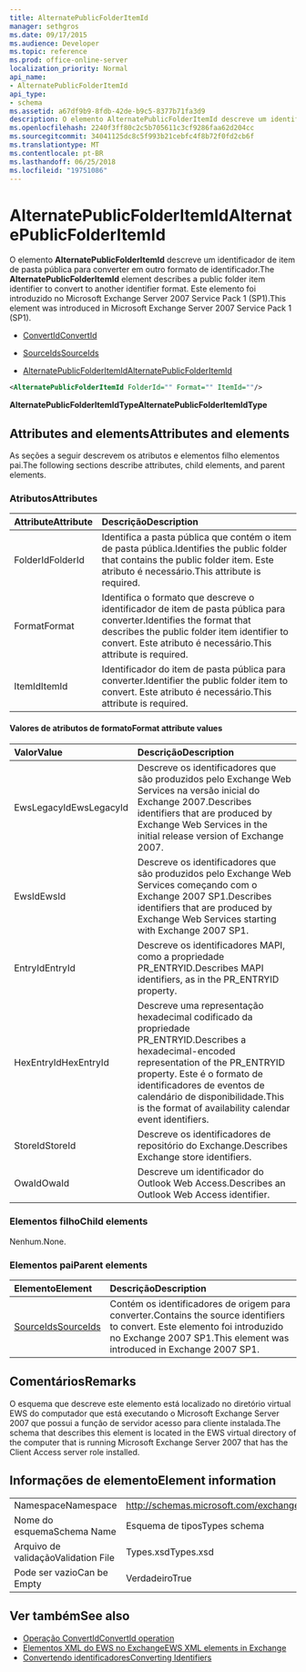```yaml
---
title: AlternatePublicFolderItemId
manager: sethgros
ms.date: 09/17/2015
ms.audience: Developer
ms.topic: reference
ms.prod: office-online-server
localization_priority: Normal
api_name:
- AlternatePublicFolderItemId
api_type:
- schema
ms.assetid: a67df9b9-8fdb-42de-b9c5-8377b71fa3d9
description: O elemento AlternatePublicFolderItemId descreve um identificador de item de pasta pública para converter em outro formato de identificador. Este elemento foi introduzido no Microsoft Exchange Server 2007 Service Pack 1 (SP1).
ms.openlocfilehash: 2240f3ff80c2c5b705611c3cf9286faa62d204cc
ms.sourcegitcommit: 34041125dc8c5f993b21cebfc4f8b72f0fd2cb6f
ms.translationtype: MT
ms.contentlocale: pt-BR
ms.lasthandoff: 06/25/2018
ms.locfileid: "19751086"
---
```

# <a name="alternatepublicfolderitemid"></a><span data-ttu-id="03025-104">AlternatePublicFolderItemId</span><span class="sxs-lookup"><span data-stu-id="03025-104">AlternatePublicFolderItemId</span></span>

<span data-ttu-id="03025-105">O elemento **AlternatePublicFolderItemId** descreve um identificador de item de pasta pública para converter em outro formato de identificador.</span><span class="sxs-lookup"><span data-stu-id="03025-105">The **AlternatePublicFolderItemId** element describes a public folder item identifier to convert to another identifier format.</span></span> <span data-ttu-id="03025-106">Este elemento foi introduzido no Microsoft Exchange Server 2007 Service Pack 1 (SP1).</span><span class="sxs-lookup"><span data-stu-id="03025-106">This element was introduced in Microsoft Exchange Server 2007 Service Pack 1 (SP1).</span></span> 
  
- [<span data-ttu-id="03025-107">ConvertId</span><span class="sxs-lookup"><span data-stu-id="03025-107">ConvertId</span></span>](convertid.md)
  
- [<span data-ttu-id="03025-108">SourceIds</span><span class="sxs-lookup"><span data-stu-id="03025-108">SourceIds</span></span>](sourceids.md)
  
- [<span data-ttu-id="03025-109">AlternatePublicFolderItemId</span><span class="sxs-lookup"><span data-stu-id="03025-109">AlternatePublicFolderItemId</span></span>](alternatepublicfolderitemid.md)
  
```xml
<AlternatePublicFolderItemId FolderId="" Format="" ItemId=""/>
```

 <span data-ttu-id="03025-110">**AlternatePublicFolderItemIdType**</span><span class="sxs-lookup"><span data-stu-id="03025-110">**AlternatePublicFolderItemIdType**</span></span>
## <a name="attributes-and-elements"></a><span data-ttu-id="03025-111">Attributes and elements</span><span class="sxs-lookup"><span data-stu-id="03025-111">Attributes and elements</span></span>

<span data-ttu-id="03025-112">As seções a seguir descrevem os atributos e elementos filho elementos pai.</span><span class="sxs-lookup"><span data-stu-id="03025-112">The following sections describe attributes, child elements, and parent elements.</span></span>
  
### <a name="attributes"></a><span data-ttu-id="03025-113">Atributos</span><span class="sxs-lookup"><span data-stu-id="03025-113">Attributes</span></span>

|<span data-ttu-id="03025-114">**Attribute**</span><span class="sxs-lookup"><span data-stu-id="03025-114">**Attribute**</span></span>|<span data-ttu-id="03025-115">**Descrição**</span><span class="sxs-lookup"><span data-stu-id="03025-115">**Description**</span></span>|
|:-----|:-----|
|<span data-ttu-id="03025-116">FolderId</span><span class="sxs-lookup"><span data-stu-id="03025-116">FolderId</span></span>  <br/> |<span data-ttu-id="03025-117">Identifica a pasta pública que contém o item de pasta pública.</span><span class="sxs-lookup"><span data-stu-id="03025-117">Identifies the public folder that contains the public folder item.</span></span> <span data-ttu-id="03025-118">Este atributo é necessário.</span><span class="sxs-lookup"><span data-stu-id="03025-118">This attribute is required.</span></span>  <br/> |
|<span data-ttu-id="03025-119">Format</span><span class="sxs-lookup"><span data-stu-id="03025-119">Format</span></span>  <br/> |<span data-ttu-id="03025-120">Identifica o formato que descreve o identificador de item de pasta pública para converter.</span><span class="sxs-lookup"><span data-stu-id="03025-120">Identifies the format that describes the public folder item identifier to convert.</span></span> <span data-ttu-id="03025-121">Este atributo é necessário.</span><span class="sxs-lookup"><span data-stu-id="03025-121">This attribute is required.</span></span>  <br/> |
|<span data-ttu-id="03025-122">ItemId</span><span class="sxs-lookup"><span data-stu-id="03025-122">ItemId</span></span>  <br/> |<span data-ttu-id="03025-123">Identificador do item de pasta pública para converter.</span><span class="sxs-lookup"><span data-stu-id="03025-123">Identifier the public folder item to convert.</span></span> <span data-ttu-id="03025-124">Este atributo é necessário.</span><span class="sxs-lookup"><span data-stu-id="03025-124">This attribute is required.</span></span>  <br/> |
   
#### <a name="format-attribute-values"></a><span data-ttu-id="03025-125">Valores de atributos de formato</span><span class="sxs-lookup"><span data-stu-id="03025-125">Format attribute values</span></span>

|<span data-ttu-id="03025-126">**Valor**</span><span class="sxs-lookup"><span data-stu-id="03025-126">**Value**</span></span>|<span data-ttu-id="03025-127">**Descrição**</span><span class="sxs-lookup"><span data-stu-id="03025-127">**Description**</span></span>|
|:-----|:-----|
|<span data-ttu-id="03025-128">EwsLegacyId</span><span class="sxs-lookup"><span data-stu-id="03025-128">EwsLegacyId</span></span>  <br/> |<span data-ttu-id="03025-129">Descreve os identificadores que são produzidos pelo Exchange Web Services na versão inicial do Exchange 2007.</span><span class="sxs-lookup"><span data-stu-id="03025-129">Describes identifiers that are produced by Exchange Web Services in the initial release version of Exchange 2007.</span></span>  <br/> |
|<span data-ttu-id="03025-130">EwsId</span><span class="sxs-lookup"><span data-stu-id="03025-130">EwsId</span></span>  <br/> |<span data-ttu-id="03025-131">Descreve os identificadores que são produzidos pelo Exchange Web Services começando com o Exchange 2007 SP1.</span><span class="sxs-lookup"><span data-stu-id="03025-131">Describes identifiers that are produced by Exchange Web Services starting with Exchange 2007 SP1.</span></span>  <br/> |
|<span data-ttu-id="03025-132">EntryId</span><span class="sxs-lookup"><span data-stu-id="03025-132">EntryId</span></span>  <br/> |<span data-ttu-id="03025-133">Descreve os identificadores MAPI, como a propriedade PR_ENTRYID.</span><span class="sxs-lookup"><span data-stu-id="03025-133">Describes MAPI identifiers, as in the PR_ENTRYID property.</span></span>  <br/> |
|<span data-ttu-id="03025-134">HexEntryId</span><span class="sxs-lookup"><span data-stu-id="03025-134">HexEntryId</span></span>  <br/> |<span data-ttu-id="03025-135">Descreve uma representação hexadecimal codificado da propriedade PR_ENTRYID.</span><span class="sxs-lookup"><span data-stu-id="03025-135">Describes a hexadecimal-encoded representation of the PR_ENTRYID property.</span></span> <span data-ttu-id="03025-136">Este é o formato de identificadores de eventos de calendário de disponibilidade.</span><span class="sxs-lookup"><span data-stu-id="03025-136">This is the format of availability calendar event identifiers.</span></span>  <br/> |
|<span data-ttu-id="03025-137">StoreId</span><span class="sxs-lookup"><span data-stu-id="03025-137">StoreId</span></span>  <br/> |<span data-ttu-id="03025-138">Descreve os identificadores de repositório do Exchange.</span><span class="sxs-lookup"><span data-stu-id="03025-138">Describes Exchange store identifiers.</span></span>  <br/> |
|<span data-ttu-id="03025-139">OwaId</span><span class="sxs-lookup"><span data-stu-id="03025-139">OwaId</span></span>  <br/> |<span data-ttu-id="03025-140">Descreve um identificador do Outlook Web Access.</span><span class="sxs-lookup"><span data-stu-id="03025-140">Describes an Outlook Web Access identifier.</span></span>  <br/> |
   
### <a name="child-elements"></a><span data-ttu-id="03025-141">Elementos filho</span><span class="sxs-lookup"><span data-stu-id="03025-141">Child elements</span></span>

<span data-ttu-id="03025-142">Nenhum.</span><span class="sxs-lookup"><span data-stu-id="03025-142">None.</span></span>
  
### <a name="parent-elements"></a><span data-ttu-id="03025-143">Elementos pai</span><span class="sxs-lookup"><span data-stu-id="03025-143">Parent elements</span></span>

|<span data-ttu-id="03025-144">**Elemento**</span><span class="sxs-lookup"><span data-stu-id="03025-144">**Element**</span></span>|<span data-ttu-id="03025-145">**Descrição**</span><span class="sxs-lookup"><span data-stu-id="03025-145">**Description**</span></span>|
|:-----|:-----|
|[<span data-ttu-id="03025-146">SourceIds</span><span class="sxs-lookup"><span data-stu-id="03025-146">SourceIds</span></span>](sourceids.md) <br/> |<span data-ttu-id="03025-147">Contém os identificadores de origem para converter.</span><span class="sxs-lookup"><span data-stu-id="03025-147">Contains the source identifiers to convert.</span></span> <span data-ttu-id="03025-148">Este elemento foi introduzido no Exchange 2007 SP1.</span><span class="sxs-lookup"><span data-stu-id="03025-148">This element was introduced in Exchange 2007 SP1.</span></span>  <br/> |
   
## <a name="remarks"></a><span data-ttu-id="03025-149">Comentários</span><span class="sxs-lookup"><span data-stu-id="03025-149">Remarks</span></span>

<span data-ttu-id="03025-150">O esquema que descreve este elemento está localizado no diretório virtual EWS do computador que está executando o Microsoft Exchange Server 2007 que possui a função de servidor acesso para cliente instalada.</span><span class="sxs-lookup"><span data-stu-id="03025-150">The schema that describes this element is located in the EWS virtual directory of the computer that is running Microsoft Exchange Server 2007 that has the Client Access server role installed.</span></span>
  
## <a name="element-information"></a><span data-ttu-id="03025-151">Informações de elemento</span><span class="sxs-lookup"><span data-stu-id="03025-151">Element information</span></span>

|||
|:-----|:-----|
|<span data-ttu-id="03025-152">Namespace</span><span class="sxs-lookup"><span data-stu-id="03025-152">Namespace</span></span>  <br/> |http://schemas.microsoft.com/exchange/services/2006/types  <br/> |
|<span data-ttu-id="03025-153">Nome do esquema</span><span class="sxs-lookup"><span data-stu-id="03025-153">Schema Name</span></span>  <br/> |<span data-ttu-id="03025-154">Esquema de tipos</span><span class="sxs-lookup"><span data-stu-id="03025-154">Types schema</span></span>  <br/> |
|<span data-ttu-id="03025-155">Arquivo de validação</span><span class="sxs-lookup"><span data-stu-id="03025-155">Validation File</span></span>  <br/> |<span data-ttu-id="03025-156">Types.xsd</span><span class="sxs-lookup"><span data-stu-id="03025-156">Types.xsd</span></span>  <br/> |
|<span data-ttu-id="03025-157">Pode ser vazio</span><span class="sxs-lookup"><span data-stu-id="03025-157">Can be Empty</span></span>  <br/> |<span data-ttu-id="03025-158">Verdadeiro</span><span class="sxs-lookup"><span data-stu-id="03025-158">True</span></span>  <br/> |
   
## <a name="see-also"></a><span data-ttu-id="03025-159">Ver também</span><span class="sxs-lookup"><span data-stu-id="03025-159">See also</span></span>

- [<span data-ttu-id="03025-160">Operação ConvertId</span><span class="sxs-lookup"><span data-stu-id="03025-160">ConvertId operation</span></span>](convertid-operation.md)
- [<span data-ttu-id="03025-161">Elementos XML do EWS no Exchange</span><span class="sxs-lookup"><span data-stu-id="03025-161">EWS XML elements in Exchange</span></span>](ews-xml-elements-in-exchange.md)
- [<span data-ttu-id="03025-162">Convertendo identificadores</span><span class="sxs-lookup"><span data-stu-id="03025-162">Converting Identifiers</span></span>](http://msdn.microsoft.com/library/a5391746-b6ef-4f48-8fc8-8255258651aa%28Office.15%29.aspx)

